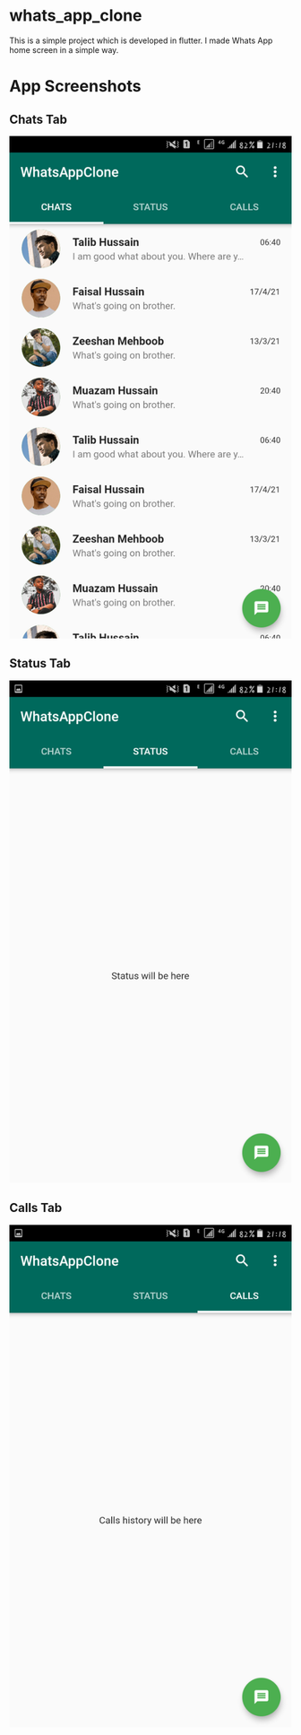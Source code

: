 # whats_app_clone

This is a simple project which is developed in flutter. I made Whats App home screen in a simple way.

# App Screenshots

## Chats Tab
![](images/chats.png)
## Status Tab
![](images/status.png)
## Calls Tab
![](images/calls.png)